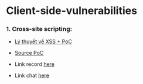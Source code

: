 # Client-side-vulnerabilities

### 1. Cross-site scripting:

- [Lý thuyết về XSS + PoC](https://github.com/FPTU-Ethical-Hackers-Club/Client-side-vulnerabilities/blob/main/XSS/README.md)
- [Source PoC](https://github.com/FPTU-Ethical-Hackers-Club/Client-side-vulnerabilities/tree/main/XSS/source)

- Link record [here](https://drive.google.com/file/d/1zvkcPzNvdb68uPmKCvnDA1j-_GOHHUKr/view?usp=sharing)
- Link chat [here](https://docs.google.com/document/d/1VMCsPo8fnCTK87WHKNNkbvJEMnEItqf7qQezfS5WA1Y/edit?usp=sharing)
